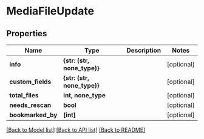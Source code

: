 # MediaFileUpdate


## Properties
Name | Type | Description | Notes
------------ | ------------- | ------------- | -------------
**info** | **{str: (str, none_type)}** |  | [optional] 
**custom_fields** | **{str: (str, none_type)}** |  | [optional] 
**total_files** | **int, none_type** |  | [optional] 
**needs_rescan** | **bool** |  | [optional] 
**bookmarked_by** | **[int]** |  | [optional] 

[[Back to Model list]](../#documentation-for-models) [[Back to API list]](../#documentation-for-api-endpoints) [[Back to README]](../)


